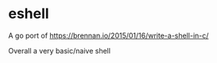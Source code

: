 # eshell

A go port of https://brennan.io/2015/01/16/write-a-shell-in-c/

Overall a very basic/naive shell
